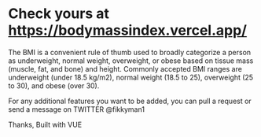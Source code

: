 # Check yours at https://bodymassindex.vercel.app/

The BMI is a convenient rule of thumb used to broadly categorize a person as underweight,
normal weight, overweight, or obese based on tissue mass (muscle, fat, and bone) and height.
Commonly accepted BMI ranges are underweight (under 18.5 kg/m2), normal weight (18.5 to 25),
overweight (25 to 30), and obese (over 30).

For any additional features you want to be added, you can pull a request or send a message on TWITTER @fikkyman1

Thanks,
Built with VUE